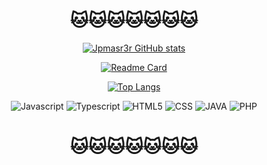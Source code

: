 <div align="center">

# 🐱🐱🐱🐱🐱🐱🐱

[![Jpmasr3r GitHub stats](https://github-readme-stats.vercel.app/api?username=Jpmasr3r&show_icons=true&theme=tokyonight)](https://github.com/Jpmasr3r/github-readme-stats)

[![Readme Card](https://github-readme-stats.vercel.app/api/pin/?username=Jpmasr3r&repo=beesmap&theme=tokyonight)](https://github.com/Jpmasr3r/CatEngine)

[![Top Langs](https://github-readme-stats.vercel.app/api/top-langs/?username=Jpmasr3r&theme=tokyonight&langs_count=6&layout=pie)](https://github.com/Jpmasr3r)

![Javascript](https://img.shields.io/badge/JavaScript-F7DF1E?style=for-the-badge&logo=javascript&logoColor=black)
![Typescript](https://img.shields.io/badge/TypeScript-007ACC?style=for-the-badge&logo=typescript&logoColor=white)
![HTML5](https://img.shields.io/badge/HTML5-E34F26?style=for-the-badge&logo=html5&logoColor=white)
![CSS](https://img.shields.io/badge/CSS3-1572B6?style=for-the-badge&logo=css3&logoColor=white)
![JAVA](https://img.shields.io/badge/Java-ED8B00?style=for-the-badge&logo=openjdk&logoColor=black)
![PHP](https://img.shields.io/badge/PHP-777BB4?style=for-the-badge&logo=php&logoColor=white)

# 🐱🐱🐱🐱🐱🐱🐱

</div>

